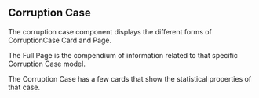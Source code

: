 ## Corruption Case

The corruption case component
displays the different forms of 
CorruptionCase Card and Page.

The Full Page is the compendium 
of information related to that
specific Corruption Case model. 

The Corruption Case has a few 
cards that show the statistical
properties of that case. 

